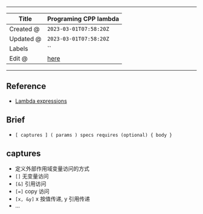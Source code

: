 -----

| Title     | Programing CPP lambda                                |
| --------- | ---------------------------------------------------- |
| Created @ | `2023-03-01T07:58:20Z`                               |
| Updated @ | `2023-03-01T07:58:20Z`                               |
| Labels    | \`\`                                                 |
| Edit @    | [here](https://github.com/junxnone/xwiki/issues/214) |

-----

## Reference

  - [Lambda
    expressions](https://en.cppreference.com/w/cpp/language/lambda)

## Brief

  - `[ captures ] ( params ) specs requires ﻿(optional) { body }`

## captures

  - 定义外部作用域变量访问的方式
  - `[]` 无变量访问
  - `[&]` 引用访问
  - `[=]` copy 访问
  - `[x, &y]` x 按值传递, y 引用传递
  - ...
